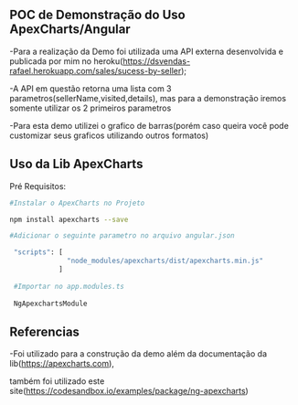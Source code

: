 ## POC de Demonstração do Uso ApexCharts/Angular

-Para a realização da Demo foi utilizada uma API externa desenvolvida e publicada por mim no heroku(https://dsvendas-rafael.herokuapp.com/sales/sucess-by-seller);

-A API em questão retorna uma lista com 3 parametros(sellerName,visited,details), mas para a demonstração iremos somente utilizar os 2 primeiros parametros

-Para esta demo utilizei o grafico de barras(porém caso queira você pode customizar seus graficos utilizando outros formatos)

## Uso da Lib ApexCharts

Pré Requisitos:
```bash
#Instalar o ApexCharts no Projeto

npm install apexcharts --save

#Adicionar o seguinte parametro no arquivo angular.json

 "scripts": [
              "node_modules/apexcharts/dist/apexcharts.min.js"
            ]
            
 #Importar no app.modules.ts
 
 NgApexchartsModule
 ```

## Referencias

-Foi utilizado para a construção da demo além da documentação da lib(https://apexcharts.com), 

também foi utilizado este site(https://codesandbox.io/examples/package/ng-apexcharts)
















